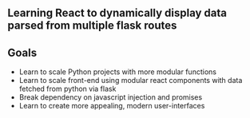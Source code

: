 ## Learning React to dynamically display data parsed from multiple flask routes 
## Goals
- Learn to scale Python projects with more modular functions
- Learn to scale front-end using modular react components with data fetched from python via flask
- Break dependency on javascript injection and promises
- Learn to create more appealing, modern user-interfaces 



